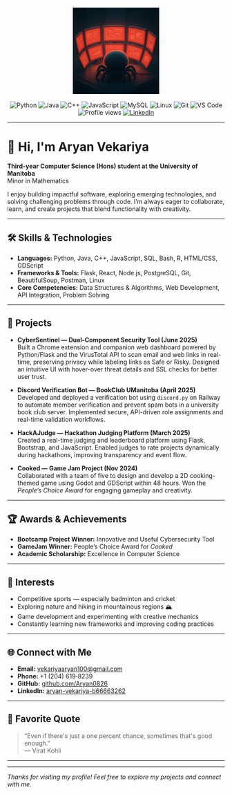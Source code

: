 <!-- Profile Picture -->
<p align="center">
  <img src="./Github-Readme-Profile.png" alt="Profile Spider" width="200"/>
</p>

<!-- Badges Section -->
<p align="center">
  <!-- Languages -->
  <img src="https://img.shields.io/badge/Python-3776AB?style=for-the-badge&logo=python&logoColor=white" alt="Python"/>
  <img src="https://img.shields.io/badge/Java-007396?style=for-the-badge&logo=java&logoColor=white" alt="Java"/>
  <img src="https://img.shields.io/badge/C++-00599C?style=for-the-badge&logo=cplusplus&logoColor=white" alt="C++"/>
  <img src="https://img.shields.io/badge/JavaScript-F7DF1E?style=for-the-badge&logo=javascript&logoColor=black" alt="JavaScript"/>
  <img src="https://img.shields.io/badge/MySQL-4479A1?style=for-the-badge&logo=mysql&logoColor=white" alt="MySQL"/>
  <!-- Tools/Frameworks -->
  <img src="https://img.shields.io/badge/Linux-FCC624?style=for-the-badge&logo=linux&logoColor=black" alt="Linux"/>
  <img src="https://img.shields.io/badge/Git-F05032?style=for-the-badge&logo=git&logoColor=white" alt="Git"/>
  <img src="https://img.shields.io/badge/VS%20Code-0078d7?style=for-the-badge&logo=visualstudiocode&logoColor=white" alt="VS Code"/>
  <!-- Visitors -->
  <img src="https://komarev.com/ghpvc/?username=Aryan0826&style=for-the-badge" alt="Profile views"/>
  <!-- LinkedIn -->
  <a href="https://www.linkedin.com/in/aryan-vekariya-b66663262/">
    <img src="https://img.shields.io/badge/LinkedIn-0A66C2?style=for-the-badge&logo=linkedin&logoColor=white" alt="LinkedIn"/>
  </a>
</p>

---

# 👋 Hi, I'm Aryan Vekariya

**Third-year Computer Science (Hons) student at the University of Manitoba**  
Minor in Mathematics

I enjoy building impactful software, exploring emerging technologies, and solving challenging problems through code. I’m always eager to collaborate, learn, and create projects that blend functionality with creativity.

---

## 🛠️ Skills & Technologies

- **Languages:** Python, Java, C++, JavaScript, SQL, Bash, R, HTML/CSS, GDScript  
- **Frameworks & Tools:** Flask, React, Node.js, PostgreSQL, Git, BeautifulSoup, Postman, Linux  
- **Core Competencies:** Data Structures & Algorithms, Web Development, API Integration, Problem Solving  

---

## 🚀 Projects

- **CyberSentinel — Dual-Component Security Tool (June 2025)**  
  Built a Chrome extension and companion web dashboard powered by Python/Flask and the VirusTotal API to scan email and web links in real-time, preserving privacy while labeling links as Safe or Risky. Designed an intuitive UI with hover-over threat details and SSL checks for better user trust.

- **Discord Verification Bot — BookClub UManitoba (April 2025)**  
  Developed and deployed a verification bot using `discord.py` on Railway to automate member verification and prevent spam bots in a university book club server. Implemented secure, API-driven role assignments and real-time validation workflows.

- **HackAJudge — Hackathon Judging Platform (March 2025)**  
  Created a real-time judging and leaderboard platform using Flask, Bootstrap, and JavaScript. Enabled judges to rate projects dynamically during hackathons, improving transparency and event flow.

- **Cooked — Game Jam Project (Nov 2024)**  
  Collaborated with a team of five to design and develop a 2D cooking-themed game using Godot and GDScript within 48 hours. Won the *People’s Choice Award* for engaging gameplay and creativity.

---

## 🏆 Awards & Achievements

- **Bootcamp Project Winner:** Innovative and Useful Cybersecurity Tool  
- **GameJam Winner:** People’s Choice Award for *Cooked*  
- **Academic Scholarship:** Excellence in Computer Science  

---

## 🎯 Interests

- Competitive sports — especially badminton and cricket  
- Exploring nature and hiking in mountainous regions 🏔️  
- Game development and experimenting with creative mechanics  
- Constantly learning new frameworks and improving coding practices  

---

## 🌐 Connect with Me

- **Email:** vekariyaaryan100@gmail.com  
- **Phone:** +1 (204) 619‑8239  
- **GitHub:** [github.com/Aryan0826](https://github.com/Aryan0826)  
- **LinkedIn:** [aryan-vekariya-b66663262](https://www.linkedin.com/in/aryan-vekariya-b66663262/)

---

## 💬 Favorite Quote

> “Even if there's just a one percent chance, sometimes that's good enough.”  
> — Virat Kohli

---

<!-- GitHub Stats (optional) -->
<!--
<p align="center">
  <img src="https://github-readme-stats.vercel.app/api?username=Aryan0826&show_icons=true&theme=radical" alt="Aryan's GitHub Stats"/>
</p>
-->

---

_Thanks for visiting my profile! Feel free to explore my projects and connect with me._
